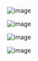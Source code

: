 ![image](https://github.com/user-attachments/assets/f9d229c1-b46f-4e15-9551-ece1e031e75f)

![image](https://github.com/user-attachments/assets/f697bbfb-2ccd-43a3-ad29-206ebab49047)

![image](https://github.com/user-attachments/assets/dd4a4287-2c16-4317-975b-fb4da28a4ff1)

![image](https://github.com/user-attachments/assets/e79bb3e5-0084-477d-89bc-324a8f8715a6)

